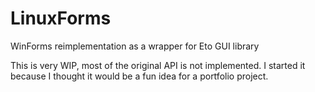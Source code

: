 # LinuxForms
WinForms reimplementation as a wrapper for Eto GUI library

This is very WIP, most of the original API is not implemented. I started it because I thought it would be a fun idea for a portfolio project.